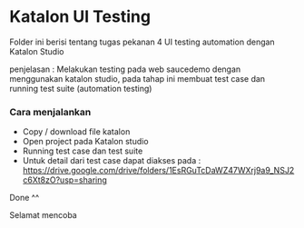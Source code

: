 # Katalon UI Testing
Folder ini berisi tentang tugas pekanan 4 UI testing automation dengan Katalon Studio

penjelasan : 
Melakukan testing pada web saucedemo dengan menggunakan katalon studio, pada tahap ini membuat test case dan running test suite (automation testing)

### Cara menjalankan 
- Copy / download file katalon
- Open project pada Katalon studio
- Running test case dan test suite
- Untuk detail dari test case dapat diakses pada : 
https://drive.google.com/drive/folders/1EsRGuTcDaWZ47WXrj9a9_NSJ2c6Xt8zO?usp=sharing

Done ^^

Selamat mencoba

  
